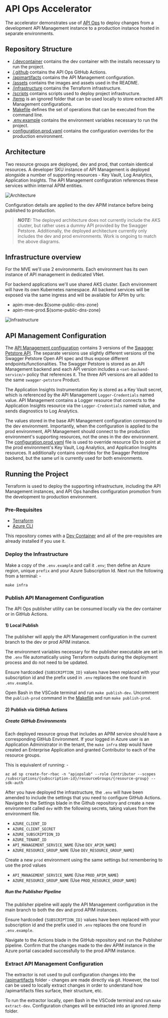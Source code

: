 # API Ops Accelerator

The accelerator demonstrates use of [API Ops](https://azure.github.io/apiops/apiops/0-labPrerequisites/) to deploy changes from a development API Management instance to a production instance hosted in separate environments.

## Repository Structure

- [/.devcontainer](./.devcontainer/) contains the dev container with the installs necessary to run the project.
- [/.github](./.github/) contains the API Ops GitHub Actions.
- [/apimartifacts](./apimartifacts/) contains the API Management configuration.
- [/assets](./assets/) contains the images and assets used in the README.
- [/infrastructure](./infrastructure/) contains the Terraform infrastructure.
- [/scripts](./scripts/) contains scripts used to deploy project infrastructure.
- [/temp](./temp/) is an ignored folder that can be used locally to store extracted API Management configurations.
- [Makefile](./Makefile) defines the set of operations that can be executed from the command line.
- [.env.example](./.env.example) contains the environment variables necessary to run the project.
- [configuration.prod.yaml](./configuration.prod.yaml) contains the configuration overrides for the production environment.

## Architecture

Two resource groups are deployed, dev and prod, that contain identical resources. A developer SKU instance of API Management is deployed alongside a number of supporting resources - Key Vault, Log Analytics, Application Insights. The API Management configuration references these services within internal APIM entities.

![Architecture](./assets/architecture.png)

Configuration details are applied to the dev APIM instance before being published to production.

> **_NOTE:_** The deployed architecture does not currently include the AKS cluster, but rather uses a dummy API provided by the Swagger Petstore. Additionally, the deployed architecture currently only includes the dev and prod environments. Work is ongoing to match the above diagrams.

## Infrastructure overview

For the MVE we'll use 2 environments. Each environment has its own instance of API management in dedicated VNet.

For backend applications we'll use shared AKS cluster. Each environment will have its own Kubernetes namespace. All backend services will be exposed via the same 
ingress and will be available for APIm by urls:
- apim-mve-dev.${some-public-dns-zone}
- apim-mve-prod.${some-public-dns-zone}

![Infrastructure](./assets/Infra-backend.drawio.png)

## API Management Configuration

The [API Management configuration](./apimartifacts/) contains 3 versions of the [Swagger Petstore API](https://petstore.swagger.io). The separate versions use slightly different versions of the Swagger Petstore Open API spec and thus expose different endpoints/functionalities. The Swagger Petstore is stored as an API Management backend and each API version includes a `<set-backend-service/>` policy that references it. The three API versions are all added to the same `swagger-petstore` Product.

The Application Insights Instrumentation Key is stored as a Key Vault secret, which is referenced by the API Management ```Logger-Credentials``` named value. API Management contains a Logger resource that connects to the Application Insights resource via the ```Logger-Credentials``` named value, and sends diagnostics to Log Analytics.

The values stored in the base API Management configuration correspond to the dev environment. Importantly, when the configuration is applied to the prod environment, API Management should connect to the production environment's supporting resources, not the ones in the dev environment. The [configuration.prod.yaml](./configuration.prod.yaml) file is used to override resource IDs to point at the prod environment's Key Vault, Log Analytics, and Application Insights resources. It additionally contains overrides for the Swagger Petstore backend, but the same url is currently used for both environments.

## Running the Project

Terraform is used to deploy the supporting infrastructure, including the API Management instances, and API Ops handles configuration promotion from the development to production environment.

### Pre-Requisites

- [Terraform](https://www.terraform.io/downloads.html)
- [Azure CLI](https://docs.microsoft.com/cli/azure/install-azure-cli)

This repository comes with a [Dev Container](https://code.visualstudio.com/docs/devcontainers/containers) and all of the pre-requisites are already installed if you use it.

### Deploy the Infrastructure

Make a copy of the `.env.example` and call it `.env`; then define an Azure region, unique `prefix` and your Azure Subscription Id. Next run the following from a terminal: -

`make infra`

### Publish API Management Configuration

The API Ops publisher utility can be consumed locally via the dev container or in GitHub Actions.

#### 1) Local Publish

The publisher will apply the API Management configuration in the current branch to the dev or prod APIM instance. 

The environment variables necessary for the publisher executable are set in the `.env` file automatically using Terraform outputs during the deployment process and do not need to be updated.

Ensure hardcoded `{SUBSCRIPTION_ID}` values have been replaced with your subscription id and the prefix used in `.env` replaces the one found in `.env.example`.

Open Bash in the VSCode terminal and run `make publish-dev`. Uncomment the `publish-prod` command in the [Makefile](./Makefile) and run `make publish-prod`.

#### 2) Publish via GitHub Actions

##### Create GitHub Environments

Each deployed resource group that includes an APIM service should have a corresponding GitHub Environment. If your logged in Azure user is an Application Administrator in the tenant, the `make infra` step would have created an Enterprise Application and granted Contributor to each of the resource groups. 

This is equivalent of running: -

`az ad sp create-for-rbac -n "apiopslab" --role Contributor --scopes /subscriptions/{subscription-id}/resourceGroups/{resource-group} --sdk-auth`

After you have deployed the infrastructure, the `.env` will have been amended to include the settings that you need to configure GitHub Actions. Navigate to the Settings blade in the Github repository and create a new environment called `dev` with the following secrets, taking values from the environment file.

- `AZURE_CLIENT_ID`
- `AZURE_CLIENT_SECRET`
- `AZURE_SUBSCRIPTION_ID`
- `AZURE_TENANT_ID`
- `API_MANAGEMENT_SERVICE_NAME` (Use `DEV_APIM_NAME`)
- `AZURE_RESOURCE_GROUP_NAME` (Use `DEV_RESOURCE_GROUP_NAME`)

Create a new `prod` environment using the same settings but remembering to use the prod values

- `API_MANAGEMENT_SERVICE_NAME` (Use `PROD_APIM_NAME`)
- `AZURE_RESOURCE_GROUP_NAME` (Use `PROD_RESOURCE_GROUP_NAME`)

##### Run the Publisher Pipeline

The publisher pipeline will apply the API Management configuration in the main branch to both the dev and prod APIM instances. 

Ensure hardcoded `{SUBSCRIPTION_ID}` values have been replaced with your subscription id and the prefix used in `.env` replaces the one found in `.env.example`.

Navigate to the Actions blade in the GitHub repository and run the Publisher pipeline. Confirm that the changes made to the dev APIM instance in the Azure portal cascaded successfully to the prod APIM instance.

### Extract API Management Configuration

The extractor is not used to pull configuration changes into the [/apimartifacts](./apimartifacts/) folder - changes are made directly via git. However, the tool can be used to locally extract changes in order to understand how /apimartifacts files surface, their structure, etc.

To run the extractor locally, open Bash in the VSCode terminal and run `make extract-dev`. Configuration changes will be extracted into an ignored /temp folder.
